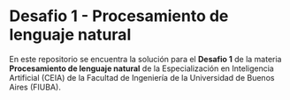 # Desafio 1 - Procesamiento de lenguaje natural

En este repositorio se encuentra la solución para el **Desafio 1** de la materia **Procesamiento de lenguaje natural** de la Especialización en Inteligencia Artificial (CEIA) de la Facultad de Ingeniería de la Universidad de Buenos Aires (FIUBA).